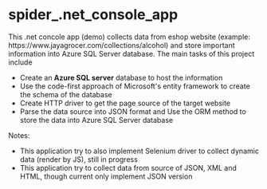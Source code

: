 <h1> spider_.net_console_app </h1>
<p>This .net concole app (demo) collects data from eshop website (example: https://www.jayagrocer.com/collections/alcohol) and store important information into Azure SQL Server database. The main tasks of this project include</p>
<ul>
    <li>Create an <b>Azure SQL server</b> database to host the information</li>
    <li>Use the code-first approach of Microsoft's entity framework to create the schema of the database</li>
    <li>Create HTTP driver to get the page source of the target website</li>
    <li>Parse the data source into JSON format and Use the ORM method to store the data into Azure SQL Server database</li>
</ul>
<p>Notes:</p>
<ul>
    <li>This application try to also implement Selenium driver to collect dynamic data (render by JS), still in progress</li>
    <li>This application try to collect data from source of JSON, XML and HTML, though current only implement JSON version</li>
</ul>
